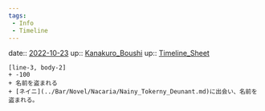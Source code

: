 ```yaml
---
tags:
 - Info
 - Timeline
---
```


date:: [2022-10-23](Daily_Note/2022-10-23.md)
up:: [Kanakuro_Boushi](../Nacaria/Kanakuro_Boushi.md)
up:: [Timeline_Sheet](../Sheet/Timeline_Sheet.md)

```timeline
[line-3, body-2]
+ -100
+ 名前を盗まれる
+ [ネイニ](../Bar/Novel/Nacaria/Nainy_Tokerny_Deunant.md)に出会い、名前を盗まれる。
```


